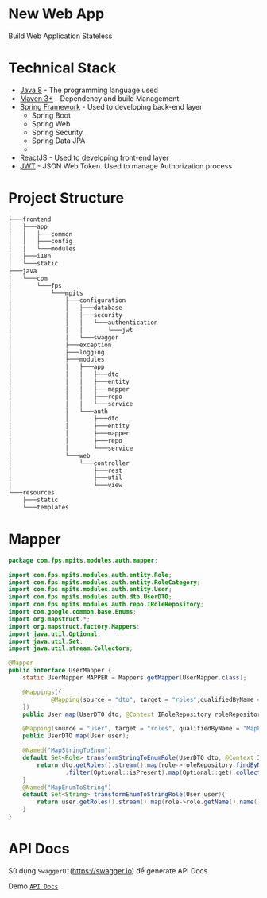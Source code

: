 # New Web App
Build Web Application Stateless
# Technical Stack
* [Java 8](https://www.java.com) - The programming language used
* [Maven 3+](https://maven.apache.org/) - Dependency and build Management
* [Spring Framework](https://spring.io/) - Used to developing back-end layer
    * Spring Boot
    * Spring Web
    * Spring Security
    * Spring Data JPA
    * 
* [ReactJS](https://reactjs.org/) - Used to developing front-end layer
* [JWT](https://jwt.io/) - JSON Web Token. Used to manage Authorization process
# Project Structure
```bash
├───frontend
│   ├───app
│   │   ├───common
│   │   ├───config
│   │   └───modules
│   ├───i18n
│   └───static
├───java
│   └───com
│       └───fps
│           └───mpits
│               ├───configuration
│               │   ├───database
│               │   ├───security
│               │   │   └───authentication
│               │   │       └───jwt
│               │   └───swagger
│               ├───exception
│               ├───logging
│               ├───modules
│               │   ├───app
│               │   │   ├───dto
│               │   │   ├───entity
│               │   │   ├───mapper
│               │   │   ├───repo
│               │   │   └───service
│               │   └───auth
│               │       ├───dto
│               │       ├───entity
│               │       ├───mapper
│               │       ├───repo
│               │       └───service
│               └───web
│                   └───controller
│                       ├───rest
│                       ├───util
│                       └───view
└───resources
    ├───static
    └───templates


```
# Mapper
```java
package com.fps.mpits.modules.auth.mapper;

import com.fps.mpits.modules.auth.entity.Role;
import com.fps.mpits.modules.auth.entity.RoleCategory;
import com.fps.mpits.modules.auth.entity.User;
import com.fps.mpits.modules.auth.dto.UserDTO;
import com.fps.mpits.modules.auth.repo.IRoleRepository;
import com.google.common.base.Enums;
import org.mapstruct.*;
import org.mapstruct.factory.Mappers;
import java.util.Optional;
import java.util.Set;
import java.util.stream.Collectors;

@Mapper
public interface UserMapper {
    static UserMapper MAPPER = Mappers.getMapper(UserMapper.class);

    @Mappings({
            @Mapping(source = "dto", target = "roles",qualifiedByName = {"MapStringToEnum"})
    })
    public User map(UserDTO dto, @Context IRoleRepository roleRepository);

    @Mapping(source = "user", target = "roles", qualifiedByName = "MapEnumToString")
    public UserDTO map(User user);

    @Named("MapStringToEnum")
    default Set<Role> transformStringToEnumRole(UserDTO dto, @Context IRoleRepository roleRepository){
        return dto.getRoles().stream().map(role->roleRepository.findByName(Enums.getIfPresent(RoleCategory.class,role).orNull()))
                .filter(Optional::isPresent).map(Optional::get).collect(Collectors.toSet());
    }
    @Named("MapEnumToString")
    default Set<String> transformEnumToStringRole(User user){
        return user.getRoles().stream().map(role->role.getName().name()).collect(Collectors.toSet());
    }
}
```
# API Docs
Sử dụng ``SwaggerUI``(https://swagger.io) để generate API Docs

Demo [``API Docs``](http://10.15.68.50:8082)
